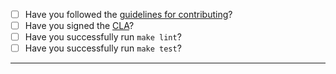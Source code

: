 - [ ] Have you followed the [guidelines for contributing](https://github.com/canonical/snapcraft/blob/main/CONTRIBUTING.md)?
- [ ] Have you signed the [CLA](http://www.ubuntu.com/legal/contributors/)?
- [ ] Have you successfully run `make lint`?
- [ ] Have you successfully run `make test`?

---
